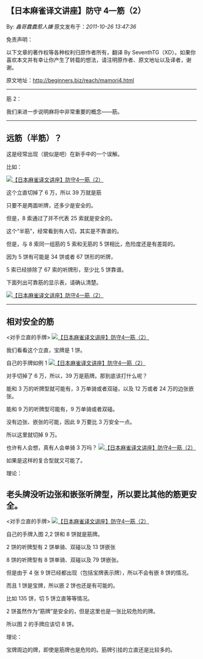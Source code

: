 ## 【日本麻雀译文讲座】防守 4—筋（2）

By: _鑫哥蠢蠢惹人嫌_ 原文发布于：_2011-10-26 13:47:36_

免责声明：

以下文章的著作权等各种权利归原作者所有，翻译 By
SeventhTG（XD）。如果你喜欢本文并有幸让你产生了转载的想法，请注明原作者、原文地址以及译者，谢谢。

原文地址：http://beginners.biz/reach/mamori4.html

---

筋 2：

我们来进一步说明麻将中非常重要的概念——筋。

---

## 远筋（半筋）？

这是经常出现（貌似是吧）在新手中的一个误解。

比如：

[![【日本麻雀译文讲座】防守4—筋（2）](http://s3.sinaimg.cn/middle/7f78b76fgafb9d982c532&690)](http://photo.blog.sina.com.cn/showpic.html#blogid=7f78b76f0100yk5j&url=http://s3.sinaimg.cn/orignal/7f78b76fgafb9d982c532)

这个立直切掉了 6 万，所以 39 万就是筋

只要不是两面听牌，还多少是安全的。

但是，8 索通过了并不代表 25 索就是安全的。

这个“半筋”，经常看到有人切，其实是不靠谱的。

但是，与 8 索同一组筋的 5 索和无筋的 5 饼相比，危险度还是有差距的。

因为 5 饼有可能是 34 饼或者 67 饼形的听牌，

5 索已经排除了 67 索的听牌形，至少比 5 饼靠谱。

下面列出可靠筋的显示表，请确认清楚。

[![【日本麻雀译文讲座】防守4—筋（2）](http://s6.sinaimg.cn/middle/7f78b76fgafba5b2047f5&690)](http://photo.blog.sina.com.cn/showpic.html#blogid=7f78b76f0100yk5j&url=http://s6.sinaimg.cn/orignal/7f78b76fgafba5b2047f5)

---

## 相对安全的筋

<对手立直的手牌>
[![【日本麻雀译文讲座】防守4—筋（2）](http://s4.sinaimg.cn/middle/7f78b76fgafba63bccd13&690)](http://photo.blog.sina.com.cn/showpic.html#blogid=7f78b76f0100yk5j&url=http://s4.sinaimg.cn/orignal/7f78b76fgafba63bccd13)

我们看看这个立直，宝牌是 1 饼。

自己的手牌如例 1
[![【日本麻雀译文讲座】防守4—筋（2）](http://s12.sinaimg.cn/middle/7f78b76fgafba78d648cb&690)](http://photo.blog.sina.com.cn/showpic.html#blogid=7f78b76f0100yk5j&url=http://s12.sinaimg.cn/orignal/7f78b76fgafba78d648cb)

对手切掉了 6 万，所以，39 万是筋牌。那到底该打什么呢？

能和 3 万的听牌型就可能有，3 万单骑或者双碰，以及 12 万或者 24 万的边张嵌张。

能和 9 万的听牌型可能有，9 万单骑或者双碰。

没有边张、嵌张的可能，因此 9 万要比 3 万安全一点。

所以这里就切掉 9 万。

也许有人会想，真有人会单骑 3 万吗？
[![【日本麻雀译文讲座】防守4—筋（2）](http://s16.sinaimg.cn/middle/7f78b76fgafbaa727293f&690)](http://photo.blog.sina.com.cn/showpic.html#blogid=7f78b76f0100yk5j&url=http://s16.sinaimg.cn/orignal/7f78b76fgafbaa727293f)

如果是这样的复合型就又可能了。

理论：

## 老头牌没听边张和嵌张听牌型，所以要比其他的筋更安全。

<对手立直的手牌>
[![【日本麻雀译文讲座】防守4—筋（2）](http://s4.sinaimg.cn/middle/7f78b76fgb02d3b717c83&690)](http://photo.blog.sina.com.cn/showpic.html#blogid=7f78b76f0100yk5j&url=http://s4.sinaimg.cn/orignal/7f78b76fgb02d3b717c83)

自己的手牌入图 2,2 饼和 8 饼就是筋牌。

2 饼的听牌型有 2 饼单骑、双碰以及 13 饼嵌张

8 饼的听牌型有 8 饼单骑、双碰以及 79 饼嵌张。

但是由于 4 张 9 饼已经都出现（包括宝牌表示牌），所以不会有嵌 8 饼的情况。

而且 1 饼是宝牌，所以嵌 2 饼也还是有可能的。

比如 135 饼，切 5 饼立直等等情况。

2 饼虽然作为“筋牌”是安全的，但是这里也是一张比较危险的牌。

所以图 2 的手牌应该切 8 饼。

理论：

宝牌周边的牌，即使是筋牌也是危险的。筋牌引挂的立直还是比较多的。
